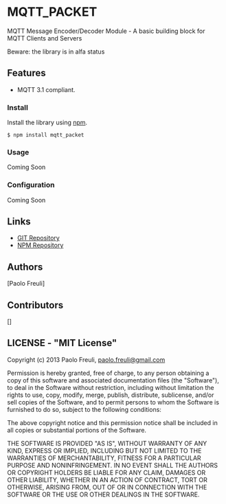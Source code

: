 MQTT_PACKET
====================

MQTT Message Encoder/Decoder Module - A basic building block for MQTT Clients and Servers

Beware: the library is in alfa status

## Features

* MQTT 3.1 compliant.



### Install

Install the library using [npm](http://npmjs.org/).

```
$ npm install mqtt_packet
```


### Usage

Coming Soon

### Configuration

Coming Soon

## Links

* [GIT Repository](http://github.com/wuatanabe/mqtt_packet)
* [NPM Repository](https://npmjs.org/package/mqtt_packet)

## Authors

[Paolo Freuli]

## Contributors
[]

## LICENSE - "MIT License"

Copyright (c) 2013 Paolo Freuli, paolo.freuli@gmail.com

Permission is hereby granted, free of charge, to any person
obtaining a copy of this software and associated documentation
files (the "Software"), to deal in the Software without
restriction, including without limitation the rights to use,
copy, modify, merge, publish, distribute, sublicense, and/or sell
copies of the Software, and to permit persons to whom the
Software is furnished to do so, subject to the following
conditions:

The above copyright notice and this permission notice shall be
included in all copies or substantial portions of the Software.

THE SOFTWARE IS PROVIDED "AS IS", WITHOUT WARRANTY OF ANY KIND,
EXPRESS OR IMPLIED, INCLUDING BUT NOT LIMITED TO THE WARRANTIES
OF MERCHANTABILITY, FITNESS FOR A PARTICULAR PURPOSE AND
NONINFRINGEMENT. IN NO EVENT SHALL THE AUTHORS OR COPYRIGHT
HOLDERS BE LIABLE FOR ANY CLAIM, DAMAGES OR OTHER LIABILITY,
WHETHER IN AN ACTION OF CONTRACT, TORT OR OTHERWISE, ARISING
FROM, OUT OF OR IN CONNECTION WITH THE SOFTWARE OR THE USE OR
OTHER DEALINGS IN THE SOFTWARE.
